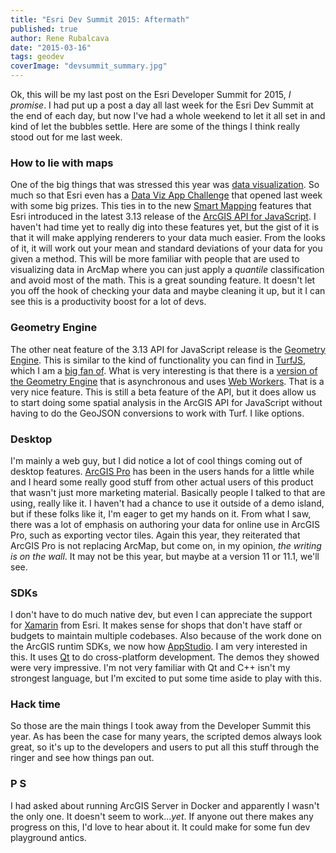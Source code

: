 ```yaml
---
title: "Esri Dev Summit 2015: Aftermath"
published: true
author: Rene Rubalcava
date: "2015-03-16"
tags: geodev
coverImage: "devsummit_summary.jpg"
---
```


Ok, this will be my last post on the Esri Developer Summit for 2015, _I promise_. I had put up a post a day all last week for the Esri Dev Summit at the end of each day, but now I've had a whole weekend to let it all set in and kind of let the bubbles settle. Here are some of the things I think really stood out for me last week.

### How to lie with maps

One of the big things that was stressed this year was [data visualization](http://www.amazon.com/How-Lie-Maps-2nd-Edition/dp/0226534219). So much so that Esri even has a [Data Viz App Challenge](http://www.esri.com/landing-pages/DatVizAppChalz) that opened last week with some big prizes. This ties in to the new [Smart Mapping](https://www.youtube.com/watch?v=HlIzMHo1jNg&feature=youtu.be) features that Esri introduced in the latest 3.13 release of the [ArcGIS API for JavaScript](https://developers.arcgis.com/javascript/jshelp/whats_new.html). I haven't had time yet to really dig into these features yet, but the gist of it is that it will make applying renderers to your data much easier. From the looks of it, it will work out your mean and standard deviations of your data for you given a method. This will be more familiar with people that are used to visualizing data in ArcMap where you can just apply a _quantile_ classification and avoid most of the math. This is a great sounding feature. It doesn't let you off the hook of checking your data and maybe cleaning it up, but it I can see this is a productivity boost for a lot of devs.

### Geometry Engine

The other neat feature of the 3.13 API for JavaScript release is the [Geometry Engine](https://developers.arcgis.com/javascript/jsapi/esri.geometry.geometryengine-amd.html). This is similar to the kind of functionality you can find in [TurfJS](http://turfjs.org/static/docs/), which I am a [big fan of](https://odoe.net/blog/exploring-new-turf/). What is very interesting is that there is a [version of the Geometry Engine](https://developers.arcgis.com/javascript/jsapi/esri.geometry.geometryengineasync-amd.html) that is asynchronous and uses [Web Workers](https://developer.mozilla.org/en-US/docs/Web/API/Web_Workers_API/basic_usage). That is a very nice feature. This is still a beta feature of the API, but it does allow us to start doing some spatial analysis in the ArcGIS API for JavaScript without having to do the GeoJSON conversions to work with Turf. I like options.

### Desktop

I'm mainly a web guy, but I did notice a lot of cool things coming out of desktop features. [ArcGIS Pro](http://pro.arcgis.com/en/pro-app/) has been in the users hands for a little while and I heard some really good stuff from other actual users of this product that wasn't just more marketing material. Basically people I talked to that are using, really like it. I haven't had a chance to use it outside of a demo island, but if these folks like it, I'm eager to get my hands on it. From what I saw, there was a lot of emphasis on authoring your data for online use in ArcGIS Pro, such as exporting vector tiles. Again this year, they reiterated that ArcGIS Pro is not replacing ArcMap, but come on, in my opinion, _the writing is on the wall_. It may not be this year, but maybe at a version 11 or 11.1, we'll see.

### SDKs

I don't have to do much native dev, but even I can appreciate the support for [Xamarin](http://xamarin.com/) from Esri. It makes sense for shops that don't have staff or budgets to maintain multiple codebases. Also because of the work done on the ArcGIS runtim SDKs, we now how [AppStudio](http://doc.arcgis.com/en/appstudio/). I am very interested in this. It uses [Qt](http://www.qt.io/developers/) to do cross-platform development. The demos they showed were very impressive. I'm not very familiar with Qt and C++ isn't my strongest language, but I'm excited to put some time aside to play with this.

### Hack time

So those are the main things I took away from the Developer Summit this year. As has been the case for many years, the scripted demos always look great, so it's up to the developers and users to put all this stuff through the ringer and see how things pan out.

### P S

I had asked about running ArcGIS Server in Docker and apparently I wasn't the only one. It doesn't seem to work..._yet_. If anyone out there makes any progress on this, I'd love to hear about it. It could make for some fun dev playground antics.
